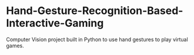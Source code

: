 # Hand-Gesture-Recognition-Based-Interactive-Gaming
Computer Vision project built in Python to use hand gestures to play virtual games.
